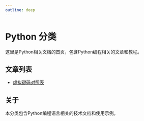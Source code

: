 ```yaml
---
outline: deep
---
```


# Python 分类

这里是Python相关文档的首页，包含Python编程相关的文章和教程。

## 文章列表

- [虚拟键码对照表](./virtual-key-code.md)

## 关于

本分类包含Python编程语言相关的技术文档和使用示例。